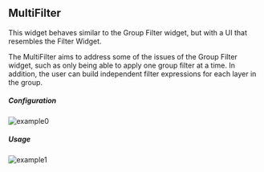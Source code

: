 ## MultiFilter
This widget behaves similar to the Group Filter widget, but with a UI that resembles the Filter Widget. 

The MultiFilter aims to address some of the issues of the Group Filter widget, such as only being able to apply one 
group filter at a time. In addition, the user can build independent filter expressions for each layer in the 
group.

##### Configuration

![example0](http://www.markbuie.com/img/github/MultiFilter_Settings.gif)

##### Usage

![example1](http://mebuie.github.io/img/github/MultiFilter_Usage.gif)

#


